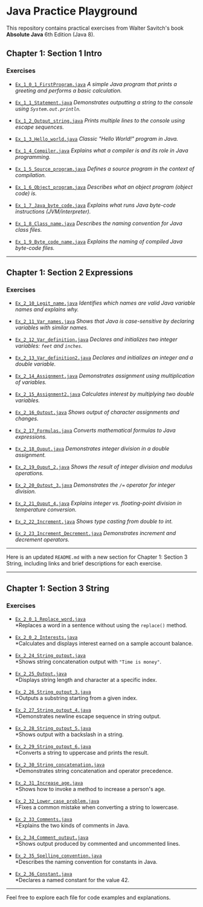 # Java Practice Playground

This repository contains practical exercises from Walter Savitch's book **Absolute Java** 6th Edition (Java 8).

## Chapter 1: Section 1 Intro

### Exercises

- [`Ex_1_0_1_FirstProgram.java`](src/chapter1/Section1_Intro/Ex_1_0_1_FirstProgram.java)
  *A simple Java program that prints a greeting and performs a basic calculation.*

- [`Ex_1_1_Statement.java`](src/chapter1/Section1_Intro/Ex_1_1_Statement.java)
  *Demonstrates outputting a string to the console using `System.out.println`.*

- [`Ex_1_2_Output_string.java`](src/chapter1/Section1_Intro/Ex_1_2_Output_string.java)
  *Prints multiple lines to the console using escape sequences.*

- [`Ex_1_3_Hello_world.java`](src/chapter1/Section1_Intro/Ex_1_3_Hello_world.java)
  *Classic "Hello World!" program in Java.*

- [`Ex_1_4_Compiler.java`](src/chapter1/Section1_Intro/Ex_1_4_Compiler.java)
  *Explains what a compiler is and its role in Java programming.*

- [`Ex_1_5_Source_program.java`](src/chapter1/Section1_Intro/Ex_1_5_Source_program.java)
  *Defines a source program in the context of compilation.*

- [`Ex_1_6_Object_program.java`](src/chapter1/Section1_Intro/Ex_1_6_Object_program.java)
  *Describes what an object program (object code) is.*

- [`Ex_1_7_Java_byte_code.java`](src/chapter1/Section1_Intro/Ex_1_7_Java_byte_code.java)
  *Explains what runs Java byte-code instructions (JVM/interpreter).*

- [`Ex_1_8_Class_name.java`](src/chapter1/Section1_Intro/Ex_1_8_Class_name.java)
  *Describes the naming convention for Java class files.*

- [`Ex_1_9_Byte_code_name.java`](src/chapter1/Section1_Intro/Ex_1_9_Byte_code_name.java)
  *Explains the naming of compiled Java byte-code files.*

---

## Chapter 1: Section 2 Expressions

### Exercises

- [`Ex_2_10_Legit_name.java`](src/chapter1/Section2_Expressions/Ex_2_10_Legit_name.java)
  *Identifies which names are valid Java variable names and explains why.*

- [`Ex_2_11_Var_names.java`](src/chapter1/Section2_Expressions/Ex_2_11_Var_names.java)
  *Shows that Java is case-sensitive by declaring variables with similar names.*

- [`Ex_2_12_Var_definition.java`](src/chapter1/Section2_Expressions/Ex_2_12_Var_definition.java)
  *Declares and initializes two integer variables: `feet` and `inches`.*

- [`Ex_2_13_Var_definition2.java`](src/chapter1/Section2_Expressions/Ex_2_13_Var_definition2.java)
  *Declares and initializes an integer and a double variable.*

- [`Ex_2_14_Assignment.java`](src/chapter1/Section2_Expressions/Ex_2_14_Assignment.java)
  *Demonstrates assignment using multiplication of variables.*

- [`Ex_2_15_Assignment2.java`](src/chapter1/Section2_Expressions/Ex_2_15_Assignment2.java)
  *Calculates interest by multiplying two double variables.*

- [`Ex_2_16_Output.java`](src/chapter1/Section2_Expressions/Ex_2_16_Output.java)
  *Shows output of character assignments and changes.*

- [`Ex_2_17_Formulas.java`](src/chapter1/Section2_Expressions/Ex_2_17_Formulas.java)
  *Converts mathematical formulas to Java expressions.*

- [`Ex_2_18_Ouput.java`](src/chapter1/Section2_Expressions/Ex_2_18_Ouput.java)
  *Demonstrates integer division in a double assignment.*

- [`Ex_2_19_Ouput_2.java`](src/chapter1/Section2_Expressions/Ex_2_19_Ouput_2.java)
  *Shows the result of integer division and modulus operations.*

- [`Ex_2_20_Output_3.java`](src/chapter1/Section2_Expressions/Ex_2_20_Output_3.java)
  *Demonstrates the `/=` operator for integer division.*

- [`Ex_2_21_Ouput_4.java`](src/chapter1/Section2_Expressions/Ex_2_21_Ouput_4.java)
  *Explains integer vs. floating-point division in temperature conversion.*

- [`Ex_2_22_Increment.java`](src/chapter1/Section2_Expressions/Ex_2_22_Increment.java)
  *Shows type casting from double to int.*

- [`Ex_2_23_Increment_Decrement.java`](src/chapter1/Section2_Expressions/Ex_2_23_Increment_Decrement.java)
  *Demonstrates increment and decrement operators.*

---

Here is an updated `README.md` with a new section for Chapter 1: Section 3 String, including links and brief descriptions for each exercise.

---

## Chapter 1: Section 3 String

### Exercises

- [`Ex_2_0_1_Replace_word.java`](src/chapter1/Section3_String/Ex_2_0_1_Replace_word.java)  
  \*Replaces a word in a sentence without using the `replace()` method.

- [`Ex_2_0_2_Interests.java`](src/chapter1/Section3_String/Ex_2_0_2_Interests.java)  
  \*Calculates and displays interest earned on a sample account balance.

- [`Ex_2_24_String_output.java`](src/chapter1/Section3_String/Ex_2_24_String_output.java)  
  \*Shows string concatenation output with `"Time is money"`.

- [`Ex_2_25_Output.java`](src/chapter1/Section3_String/Ex_2_25_Output.java)  
  \*Displays string length and character at a specific index.

- [`Ex_2_26_String_output_3.java`](src/chapter1/Section3_String/Ex_2_26_String_output_3.java)  
  \*Outputs a substring starting from a given index.

- [`Ex_2_27_String_output_4.java`](src/chapter1/Section3_String/Ex_2_27_String_output_4.java)  
  \*Demonstrates newline escape sequence in string output.

- [`Ex_2_28_String_output_5.java`](src/chapter1/Section3_String/Ex_2_28_String_output_5.java)  
  \*Shows output with a backslash in a string.

- [`Ex_2_29_String_output_6.java`](src/chapter1/Section3_String/Ex_2_29_String_output_6.java)  
  \*Converts a string to uppercase and prints the result.

- [`Ex_2_30_String_concatenation.java`](src/chapter1/Section3_String/Ex_2_30_String_concatenation.java)  
  \*Demonstrates string concatenation and operator precedence.

- [`Ex_2_31_Increase_age.java`](src/chapter1/Section3_String/Ex_2_31_Increase_age.java)  
  \*Shows how to invoke a method to increase a person's age.

- [`Ex_2_32_Lower_case_problem.java`](src/chapter1/Section3_String/Ex_2_32_Lower_case_problem.java)  
  \*Fixes a common mistake when converting a string to lowercase.

- [`Ex_2_33_Comments.java`](src/chapter1/Section3_String/Ex_2_33_Comments.java)  
  \*Explains the two kinds of comments in Java.

- [`Ex_2_34_Comment_output.java`](src/chapter1/Section3_String/Ex_2_34_Comment_output.java)  
  \*Shows output produced by commented and uncommented lines.

- [`Ex_2_35_Spelling_convention.java`](src/chapter1/Section3_String/Ex_2_35_Spelling_convention.java)  
  \*Describes the naming convention for constants in Java.

- [`Ex_2_36_Constant.java`](src/chapter1/Section3_String/Ex_2_36_Constant.java)  
  \*Declares a named constant for the value 42.

---

Feel free to explore each file for code examples and explanations.
